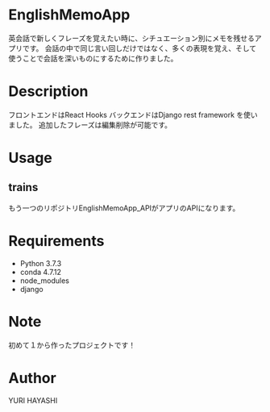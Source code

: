 # EnglishMemoApp
英会話で新しくフレーズを覚えたい時に、シチュエーション別にメモを残せるアプリです。
会話の中で同じ言い回しだけではなく、多くの表現を覚え、そして使うことで会話を深いものにするために作りました。

# Description
フロントエンドはReact Hooks
バックエンドはDjango rest framework
を使いました。
追加したフレーズは編集削除が可能です。

# Usage
## trains
もう一つのリポジトリEnglishMemoApp_APIがアプリのAPIになります。

# Requirements
- Python 3.7.3
- conda 4.7.12
- node_modules
- django

# Note
初めて１から作ったプロジェクトです！

# Author
YURI HAYASHI
